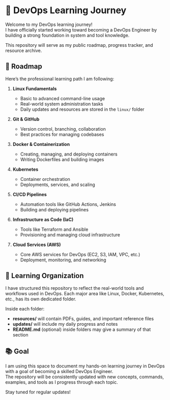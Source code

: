 # 🚀 DevOps Learning Journey

Welcome to my DevOps learning journey!  
I have officially started working toward becoming a DevOps Engineer by building a strong foundation in system and tool knowledge.

This repository will serve as my public roadmap, progress tracker, and resource archive.

## 📌 Roadmap

Here’s the professional learning path I am following:

1. **Linux Fundamentals**  
   - Basic to advanced command-line usage  
   - Real-world system administration tasks  
   - Daily updates and resources are stored in the `linux/` folder

2. **Git & GitHub**  
   - Version control, branching, collaboration  
   - Best practices for managing codebases

3. **Docker & Containerization**  
   - Creating, managing, and deploying containers  
   - Writing Dockerfiles and building images

4. **Kubernetes**  
   - Container orchestration  
   - Deployments, services, and scaling

5. **CI/CD Pipelines**  
   - Automation tools like GitHub Actions, Jenkins  
   - Building and deploying pipelines

6. **Infrastructure as Code (IaC)**  
   - Tools like Terraform and Ansible  
   - Provisioning and managing cloud infrastructure

7. **Cloud Services (AWS)**  
   - Core AWS services for DevOps (EC2, S3, IAM, VPC, etc.)  
   - Deployment, monitoring, and networking

## 📁 Learning Organization

I have structured this repository to reflect the real-world tools and workflows used in DevOps. Each major area like Linux, Docker, Kubernetes, etc., has its own dedicated folder.

Inside each folder:
- **resources/** will contain PDFs, guides, and important reference files
- **updates/** will include my daily progress and notes
- **README.md** (optional) inside folders may give a summary of that section

## 📚 Goal

I am using this space to document my hands-on learning journey in DevOps with a goal of becoming a skilled DevOps Engineer.  
The repository will be consistently updated with new concepts, commands, examples, and tools as I progress through each topic.

Stay tuned for regular updates!
